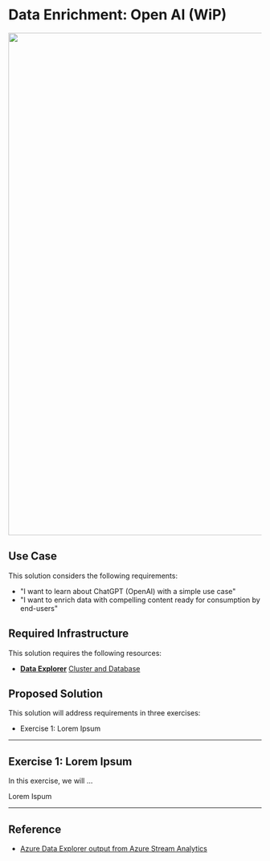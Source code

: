 # Data Enrichment: Open AI (WiP)

<img src="https://user-images.githubusercontent.com/44923999/227210296-1540091a-e156-41d9-9cfd-278246c311f1.png" width="1000" />

## Use Case
This solution considers the following requirements:

* "I want to learn about ChatGPT (OpenAI) with a simple use case"
* "I want to enrich data with compelling content ready for consumption by end-users"

## Required Infrastructure
This solution requires the following resources:

* [**Data Explorer**](https://learn.microsoft.com/en-us/azure/data-explorer/) [Cluster and Database](https://learn.microsoft.com/en-us/azure/data-explorer/create-cluster-database-portal)

## Proposed Solution
This solution will address requirements in three exercises:

* Exercise 1: Lorem Ipsum

-----

## Exercise 1: Lorem Ipsum
In this exercise, we will ...

Lorem Ispum

-----

## Reference

* [Azure Data Explorer output from Azure Stream Analytics](https://learn.microsoft.com/en-us/azure/stream-analytics/azure-database-explorer-output)
